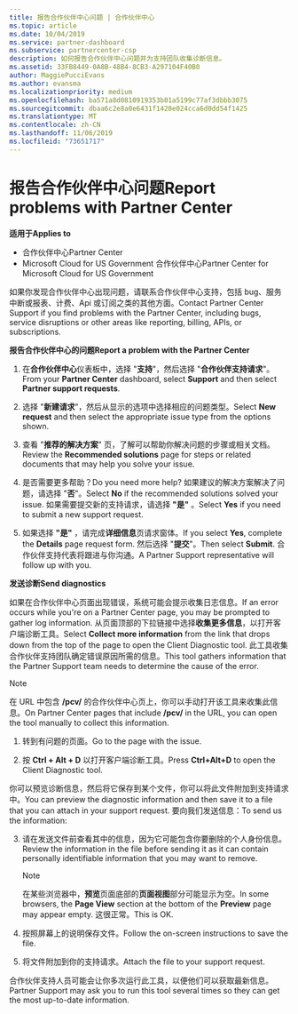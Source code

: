 ```yaml
---
title: 报告合作伙伴中心问题 | 合作伙伴中心
ms.topic: article
ms.date: 10/04/2019
ms.service: partner-dashboard
ms.subservice: partnercenter-csp
description: 如何报告合作伙伴中心问题并为支持团队收集诊断信息。
ms.assetid: 33FB8449-0A8B-48B4-8CB3-A297104F40B0
author: MaggiePucciEvans
ms.author: evansma
ms.localizationpriority: medium
ms.openlocfilehash: ba571a8d0810919353b01a5199c77af3dbbb3075
ms.sourcegitcommit: dbaa6c2e8a0e6431f1420e024cca6d0dd54f1425
ms.translationtype: MT
ms.contentlocale: zh-CN
ms.lasthandoff: 11/06/2019
ms.locfileid: "73651717"
---
```

# <a name="report-problems-with-partner-center"></a><span data-ttu-id="3053d-103">报告合作伙伴中心问题</span><span class="sxs-lookup"><span data-stu-id="3053d-103">Report problems with Partner Center</span></span>

<span data-ttu-id="3053d-104">**适用于**</span><span class="sxs-lookup"><span data-stu-id="3053d-104">**Applies to**</span></span>

- <span data-ttu-id="3053d-105">合作伙伴中心</span><span class="sxs-lookup"><span data-stu-id="3053d-105">Partner Center</span></span>
- <span data-ttu-id="3053d-106">Microsoft Cloud for US Government 合作伙伴中心</span><span class="sxs-lookup"><span data-stu-id="3053d-106">Partner Center for Microsoft Cloud for US Government</span></span>


<span data-ttu-id="3053d-107">如果你发现合作伙伴中心出现问题，请联系合作伙伴中心支持，包括 bug、服务中断或报表、计费、Api 或订阅之类的其他方面。</span><span class="sxs-lookup"><span data-stu-id="3053d-107">Contact Partner Center Support if you find problems with the Partner Center, including bugs, service disruptions or other areas like reporting, billing, APIs, or subscriptions.</span></span>


<span data-ttu-id="3053d-108">**报告合作伙伴中心的问题**</span><span class="sxs-lookup"><span data-stu-id="3053d-108">**Report a problem with the Partner Center**</span></span>

1. <span data-ttu-id="3053d-109">在**合作伙伴中心**仪表板中，选择 "**支持**"，然后选择 "**合作伙伴支持请求**"。</span><span class="sxs-lookup"><span data-stu-id="3053d-109">From your **Partner Center** dashboard, select **Support** and then select **Partner support requests**.</span></span>

2. <span data-ttu-id="3053d-110">选择 "**新建请求**"，然后从显示的选项中选择相应的问题类型。</span><span class="sxs-lookup"><span data-stu-id="3053d-110">Select **New request** and then select the appropriate issue type from the options shown.</span></span>

3. <span data-ttu-id="3053d-111">查看 "**推荐的解决方案**" 页，了解可以帮助你解决问题的步骤或相关文档。</span><span class="sxs-lookup"><span data-stu-id="3053d-111">Review the **Recommended solutions** page for steps or related documents that may help you solve your issue.</span></span>

4. <span data-ttu-id="3053d-112">是否需要更多帮助？</span><span class="sxs-lookup"><span data-stu-id="3053d-112">Do you need more help?</span></span> <span data-ttu-id="3053d-113">如果建议的解决方案解决了问题，请选择 "**否**"。</span><span class="sxs-lookup"><span data-stu-id="3053d-113">Select **No** if the recommended solutions solved your issue.</span></span> <span data-ttu-id="3053d-114">如果需要提交新的支持请求，请选择 **"是"** 。</span><span class="sxs-lookup"><span data-stu-id="3053d-114">Select **Yes** if you need to submit a new support request.</span></span>

5. <span data-ttu-id="3053d-115">如果选择 **"是"** ，请完成**详细信息**页请求窗体。</span><span class="sxs-lookup"><span data-stu-id="3053d-115">If you select **Yes**, complete the **Details** page request form.</span></span> <span data-ttu-id="3053d-116">然后选择 "**提交**"。</span><span class="sxs-lookup"><span data-stu-id="3053d-116">Then select **Submit**.</span></span> <span data-ttu-id="3053d-117">合作伙伴支持代表将跟进与你沟通。</span><span class="sxs-lookup"><span data-stu-id="3053d-117">A Partner Support representative will follow up with you.</span></span>

<span data-ttu-id="3053d-118">**发送诊断**</span><span class="sxs-lookup"><span data-stu-id="3053d-118">**Send diagnostics**</span></span>

<span data-ttu-id="3053d-119">如果在合作伙伴中心页面出现错误，系统可能会提示收集日志信息。</span><span class="sxs-lookup"><span data-stu-id="3053d-119">If an error occurs while you're on a Partner Center page, you may be prompted to gather log information.</span></span> <span data-ttu-id="3053d-120">从页面顶部的下拉链接中选择**收集更多信息**，以打开客户端诊断工具。</span><span class="sxs-lookup"><span data-stu-id="3053d-120">Select **Collect more information** from the link that drops down from the top of the page to open the Client Diagnostic tool.</span></span> <span data-ttu-id="3053d-121">此工具收集合作伙伴支持团队确定错误原因所需的信息。</span><span class="sxs-lookup"><span data-stu-id="3053d-121">This tool gathers information that the Partner Support team needs to determine the cause of the error.</span></span> 

>[!NOTE]
><span data-ttu-id="3053d-122">在 URL 中包含 **/pcv/** 的合作伙伴中心页上，你可以手动打开该工具来收集此信息。</span><span class="sxs-lookup"><span data-stu-id="3053d-122">On Partner Center pages that include **/pcv/** in the URL, you can open the tool manually to collect this information.</span></span>

1. <span data-ttu-id="3053d-123">转到有问题的页面。</span><span class="sxs-lookup"><span data-stu-id="3053d-123">Go to the page with the issue.</span></span>

2. <span data-ttu-id="3053d-124">按 **Ctrl + Alt + D** 以打开客户端诊断工具。</span><span class="sxs-lookup"><span data-stu-id="3053d-124">Press **Ctrl+Alt+D** to open the Client Diagnostic tool.</span></span>

<span data-ttu-id="3053d-125">你可以预览诊断信息，然后将它保存到某个文件，你可以将此文件附加到支持请求中。</span><span class="sxs-lookup"><span data-stu-id="3053d-125">You can preview the diagnostic information and then save it to a file that you can attach in your support request.</span></span> <span data-ttu-id="3053d-126">要向我们发送信息：</span><span class="sxs-lookup"><span data-stu-id="3053d-126">To send us the information:</span></span>

3. <span data-ttu-id="3053d-127">请在发送文件前查看其中的信息，因为它可能包含你要删除的个人身份信息。</span><span class="sxs-lookup"><span data-stu-id="3053d-127">Review the information in the file before sending it as it can contain personally identifiable information that you may want to remove.</span></span> 

    >[!NOTE]
    ><span data-ttu-id="3053d-128">在某些浏览器中，**预览**页面底部的**页面视图**部分可能显示为空。</span><span class="sxs-lookup"><span data-stu-id="3053d-128">In some browsers, the **Page View** section at the bottom of the **Preview** page may appear empty.</span></span> <span data-ttu-id="3053d-129">这很正常。</span><span class="sxs-lookup"><span data-stu-id="3053d-129">This is OK.</span></span>

4. <span data-ttu-id="3053d-130">按照屏幕上的说明保存文件。</span><span class="sxs-lookup"><span data-stu-id="3053d-130">Follow the on-screen instructions to save the file.</span></span>

5. <span data-ttu-id="3053d-131">将文件附加到你的支持请求。</span><span class="sxs-lookup"><span data-stu-id="3053d-131">Attach the file to your support request.</span></span>

<span data-ttu-id="3053d-132">合作伙伴支持人员可能会让你多次运行此工具，以便他们可以获取最新信息。</span><span class="sxs-lookup"><span data-stu-id="3053d-132">Partner Support may ask you to run this tool several times so they can get the most up-to-date information.</span></span>

